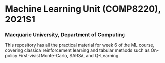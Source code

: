 # Machine Learning Unit (COMP8220), 2021S1 

### Macquarie University, Department of Computing

This repository has all the practical material for week 6 of the ML course, covering classical reinforcement learning and tabular methods such as On-policy First-visist Monte-Carlo, SARSA, and Q-Learning.
